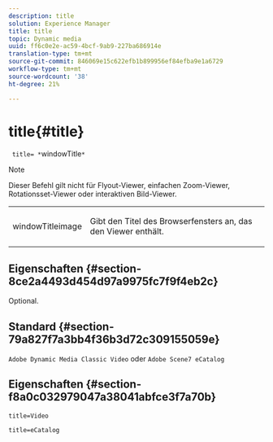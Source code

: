 ```yaml
---
description: title
solution: Experience Manager
title: title
topic: Dynamic media
uuid: ff6c0e2e-ac59-4bcf-9ab9-227ba686914e
translation-type: tm+mt
source-git-commit: 846069e15c622efb1b899956ef84efba9e1a6729
workflow-type: tm+mt
source-wordcount: '38'
ht-degree: 21%

---
```



# title{#title}

` title= *`windowTitle`*`

>[!NOTE]
>
>Dieser Befehl gilt nicht für Flyout-Viewer, einfachen Zoom-Viewer, Rotationsset-Viewer oder interaktiven Bild-Viewer.

<table id="table_406072054CBA4A7BAC8E7AD45E361D37"> 
 <tbody> 
  <tr> 
   <td colname="col1"> <p> <span class="codeph"> <span class="varname"> windowTitleimage</span> </span> </p> </td> 
   <td colname="col2"> <p>Gibt den Titel des Browserfensters an, das den Viewer enthält. </p> </td> 
  </tr> 
 </tbody> 
</table>

## Eigenschaften {#section-8ce2a4493d454d97a9975fc7f9f4eb2c}

Optional.

## Standard {#section-79a827f7a3bb4f36b3d72c309155059e}

`Adobe Dynamic Media Classic Video` oder `Adobe Scene7 eCatalog`

## Eigenschaften {#section-f8a0c032979047a38041abfce3f7a70b}

`title=Video`

`title=eCatalog`
